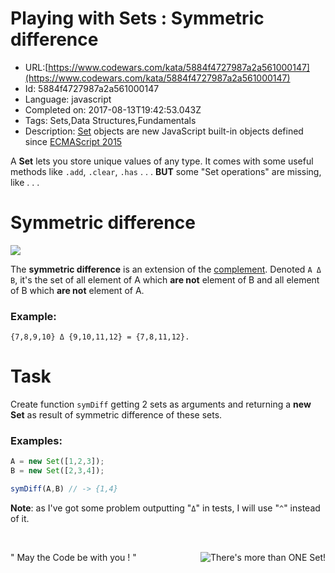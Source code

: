# Playing with Sets : Symmetric difference

 - URL:[https://www.codewars.com/kata/5884f4727987a2a561000147](https://www.codewars.com/kata/5884f4727987a2a561000147)
 - Id: 5884f4727987a2a561000147
 - Language: javascript
 - Completed on: 2017-08-13T19:42:53.043Z
 - Tags: Sets,Data Structures,Fundamentals
 - Description:
[Set](https://developer.mozilla.org/en-US/docs/Web/JavaScript/Reference/Global_Objects/Set) objects are new JavaScript built-in objects defined since [ECMAScript 2015](http://www.ecma-international.org/ecma-262/6.0/#sec-set-objects.)

A **Set** lets you store unique values of any type. It comes with some useful methods like `.add`, `.clear`, `.has` . . . **BUT** some "Set operations" are missing, like . . . 

# Symmetric difference

<img src="https://upload.wikimedia.org/wikipedia/commons/thumb/4/46/Venn0110.svg/330px-Venn0110.svg.png" style="max-width:200px">

The **symmetric difference** is an extension of the [complement](https://www.codewars.com/kata/playing-with-sets-complement). Denoted `A Δ B`,  it's the set of all element of A which **are not** element of B and all element of B which **are not** element of A.

### Example:
```
{7,8,9,10} Δ {9,10,11,12} = {7,8,11,12}.
```

# Task

Create function `symDiff` getting 2 sets as arguments and returning a **new Set** as result of symmetric difference of these sets.

### Examples:
```javascript
A = new Set([1,2,3]);
B = new Set([2,3,4]);

symDiff(A,B) // -> {1,4}
```

**Note**: as I've got some problem outputting "`Δ`" in tests, I will use "`^`" instead of it.

&nbsp;

" May the Code be with you ! "
<img src="https://en.wikipedia.org/w/extensions/wikihiero/img/hiero_E20.png" align="right" title="There's more than ONE Set!">

